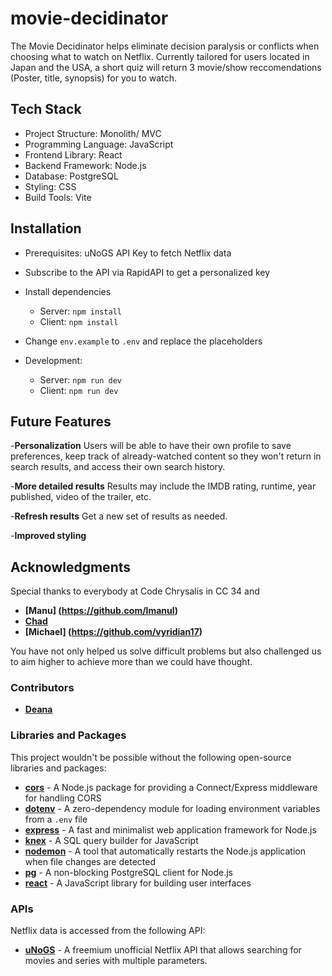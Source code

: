 # movie-decidinator

The Movie Decidinator helps eliminate decision paralysis or conflicts when choosing what to watch on Netflix. Currently tailored for users located in Japan and the USA, a short quiz will return 3 movie/show reccomendations (Poster, title, synopsis) for you to watch.


## Tech Stack

- Project Structure: Monolith/ MVC
- Programming Language: JavaScript
- Frontend Library: React
- Backend Framework: Node.js
- Database: PostgreSQL
- Styling: CSS
- Build Tools: Vite

## Installation

- Prerequisites: uNoGS API Key to fetch Netflix data
- Subscribe to the API via RapidAPI to get a personalized key
- Install dependencies
  - Server: `npm install`
  - Client: `npm install`
- Change `env.example` to `.env` and replace the placeholders

- Development:
  - Server: `npm run dev`
  - Client: `npm run dev`

## Future Features

-**Personalization** Users will be able to have their own profile to save preferences, keep track of already-watched content so they won't return in search results, and access their own search history.

-**More detailed results** Results may include the IMDB rating, runtime, year published, video of the trailer, etc.

-**Refresh results** Get a new set of results as needed.

-**Improved styling**


## Acknowledgments

Special thanks to everybody at Code Chrysalis in CC 34 and

- **[Manu] (https://github.com/lmanul)**
- **[Chad](https://github.com/chadgrover)**
- **[Michael] (https://github.com/vyridian17)**

You have not only helped us solve difficult problems but also challenged us to aim higher to achieve more than we could have thought.

### Contributors

- **[Deana](https://github.com/deanachou)**


### Libraries and Packages

This project wouldn't be possible without the following open-source libraries and packages:

- **[cors](https://github.com/expressjs/cors)** - A Node.js package for providing a Connect/Express middleware for handling CORS
- **[dotenv](https://github.com/motdotla/dotenv)** - A zero-dependency module for loading environment variables from a `.env` file
- **[express](https://expressjs.com/)** - A fast and minimalist web application framework for Node.js
- **[knex](https://knexjs.org/)** - A SQL query builder for JavaScript
- **[nodemon](https://nodemon.io/)** - A tool that automatically restarts the Node.js application when file changes are detected
- **[pg](https://node-postgres.com/)** - A non-blocking PostgreSQL client for Node.js
- **[react](https://reactjs.org/)** - A JavaScript library for building user interfaces

### APIs

Netflix data is accessed from the following API:

- **[uNoGS](https://rapidapi.com/unogs/api/unogsng)** - A freemium unofficial Netflix API that allows searching for movies and series with multiple parameters.




